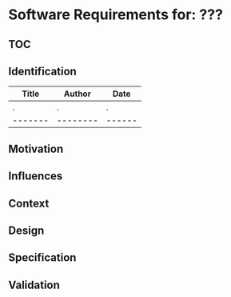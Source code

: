 # Software Requirements for: ???

## TOC

## Identification

| Title | Author | Date |
|-------|--------|------|
|   .   |   .    |  .   |
|-------|--------|------|

## Motivation

## Influences

## Context

## Design

## Specification

## Validation